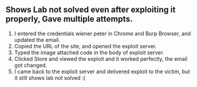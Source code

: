 ## Shows Lab not solved even after exploiting it properly, Gave multiple attempts.

1. I entered the credentials wiener peter in Chrome and Burp Browser, and updated the email.
2. Copied the URL of the site, and opened the exploit server.
3. Typed the image attached code in the body of exploit server.
4. Clicked Store and viewed the exploit and it worked perfectly, the email got changed.
5. I came back to the exploit server and delivered exploit to the victim, but it still shows lab not solved :(

